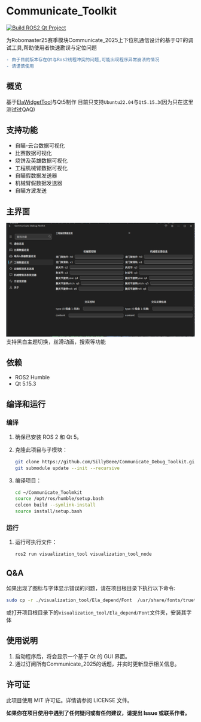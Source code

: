 # Communicate_Toolkit

[![Build ROS2 Qt Project](https://github.com/marble703/Communicate_Debug_Toolkit/actions/workflows/test_CI.yml/badge.svg)](https://github.com/marble703/Communicate_Debug_Toolkit/actions/workflows/test_CI.yml)

为Robomaster25赛季模块Communicate_2025上下位机通信设计的基于QT的调试工具,帮助使用者快速勘误与定位问题

```diff
- 由于目前版本存在Qt与Ros2线程冲突的问题,可能出现程序异常崩溃的情况 
- 请谨慎使用
```

## 概览

基于[ElaWidgetTool](https://github.com/Liniyous/ElaWidgetTools)与Qt5制作
目前只支持```Ubuntu22.04```与```Qt5.15.3```(因为只在这里测试过QAQ)

## 支持功能

- 自瞄-云台数据可视化
- 比赛数据可视化
- 烧饼及英雄数据可视化
- 工程机械臂数据可视化
- 自瞄假数据发送器
- 机械臂假数据发送器
- 自瞄方波发送

## 主界面

![主界面示例图](/assets/主界面示例.png)
支持黑白主题切换，丝滑动画，搜索等功能

## 依赖

- ROS2 Humble
- Qt 5.15.3

## 编译和运行

### 编译

1. 确保已安装 ROS 2 和 Qt 5。
2. 克隆此项目与子模块：

    ```bash
    git clone https://github.com/SillyBeee/Communicate_Debug_Toolkit.git
    git submodule update --init --recursive
    ```

3. 编译项目：

    ```bash
    cd ~/Communicate_Toolmkit
    source /opt/ros/humble/setup.bash
    colcon build --symlink-install
    source install/setup.bash
    ```

### 运行

1. 运行可执行文件：

    ```bash
    ros2 run visualization_tool visualization_tool_node
    ```

## Q&A

如果出现了图标与字体显示错误的问题，请在项目根目录下执行以下命令:

```bash
sudo cp -r ./visualization_tool/Ela_depend/Font  /usr/share/fonts/truetype
```

或打开项目根目录下的```visualization_tool/Ela_depend/Font```文件夹，安装其字体

## 使用说明

1. 启动程序后，将会显示一个基于 Qt 的 GUI 界面。
2. 通过订阅所有Communicate_2025的话题，并实时更新显示相关信息。

## 许可证

此项目使用 MIT 许可证。详情请参阅 LICENSE 文件。

**如果你在项目使用中遇到了任何疑问或有任何建议，请提出 Issue 或联系作者。**
